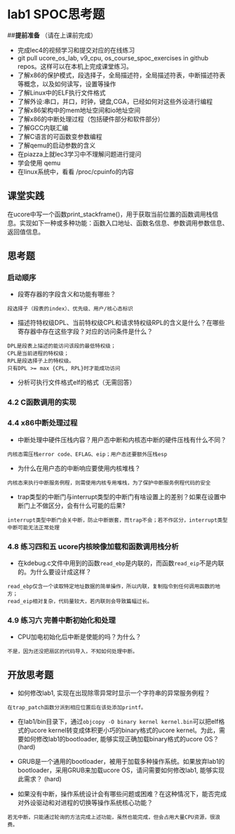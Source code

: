# lab1 SPOC思考题

##**提前准备**
（请在上课前完成）

 - 完成lec4的视频学习和提交对应的在线练习
 - git pull ucore_os_lab, v9_cpu, os_course_spoc_exercises in github repos。这样可以在本机上完成课堂练习。
 - 了解x86的保护模式，段选择子，全局描述符，全局描述符表，中断描述符表等概念，以及如何读写，设置等操作
 - 了解Linux中的ELF执行文件格式
 - 了解外设:串口，并口，时钟，键盘,CGA，已经如何对这些外设进行编程
 - 了解x86架构中的mem地址空间和io地址空间
 - 了解x86的中断处理过程（包括硬件部分和软件部分）
 - 了解GCC内联汇编
 - 了解C语言的可函数变参数编程
 - 了解qemu的启动参数的含义
 - 在piazza上就lec3学习中不理解问题进行提问
 - 学会使用 qemu
 - 在linux系统中，看看 /proc/cpuinfo的内容

## 课堂实践

在ucore中写一个函数print_stackframe()，用于获取当前位置的函数调用栈信息。实现如下一种或多种功能：函数入口地址、函数名信息、参数调用参数信息、返回值信息。

## 思考题

### 启动顺序

- 段寄存器的字段含义和功能有哪些？
```
段选择子（段表的index）、优先级、用户/核心态标识
```

- 描述符特权级DPL、当前特权级CPL和请求特权级RPL的含义是什么？在哪些寄存器中存在这些字段？对应的访问条件是什么？
```
DPL是段表上描述的能访问该段的最低特权级；
CPL是当前进程的特权级；
RPL是段选择子上的特权级。
只有DPL >= max {CPL, RPL}时才能成功访问
```

- 分析可执行文件格式elf的格式（无需回答）

### 4.2 C函数调用的实现

### 4.4 x86中断处理过程

- 中断处理中硬件压栈内容？用户态中断和内核态中断的硬件压栈有什么不同？
```
内核态需压栈error code、EFLAG、eip；用户态还要额外压栈esp
```

- 为什么在用户态的中断响应要使用内核堆栈？
```
内核态来执行中断服务例程，则需使用内核专用堆栈，为了保护中断服务例程代码的安全
```

- trap类型的中断门与interrupt类型的中断门有啥设置上的差别？如果在设置中断门上不做区分，会有什么可能的后果?
```
interrupt类型中断门会关中断，防止中断嵌套，而trap不会；若不作区分，interrupt类型中断可能无法正常处理
```

### 4.8 练习四和五 ucore内核映像加载和函数调用栈分析

- 在kdebug.c文件中用到的函数`read_ebp`是内联的，而函数`read_eip`不是内联的。为什么要设计成这样？
```
read_ebp仅含一个读取特定地址数据的简单操作，所以内联，复制指令到任何调用函数的地方；
read_eip相对复杂，代码量较大，若内联则会导致篇幅过长。
```

### 4.9 练习六 完善中断初始化和处理

- CPU加电初始化后中断是使能的吗？为什么？
```
不是，因为还没把扇区的代码导入，不知如何处理中断。
```

## 开放思考题

- 如何修改lab1, 实现在出现除零异常时显示一个字符串的异常服务例程？
```
在trap_patch函数分派到相应位置后在该处添加printf。
```

- 在lab1/bin目录下，通过`objcopy -O binary kernel kernel.bin`可以把elf格式的ucore kernel转变成体积更小巧的binary格式的ucore kernel。为此，需要如何修改lab1的bootloader, 能够实现正确加载binary格式的ucore OS？ (hard)

- GRUB是一个通用的bootloader，被用于加载多种操作系统。如果放弃lab1的bootloader，采用GRUB来加载ucore OS，请问需要如何修改lab1, 能够实现此需求？ (hard)

- 如果没有中断，操作系统设计会有哪些问题或困难？在这种情况下，能否完成对外设驱动和对进程的切换等操作系统核心功能？
```
若无中断，只能通过轮询的方法完成上述功能，虽然也能完成，但会占用大量CPU资源，很浪费。
```
